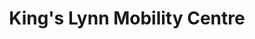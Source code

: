 ---
title: "King's Lynn Mobility Centre"
url: /kings-lynn/kings-lynn-mobility-centre/
shop: Allgemein
---